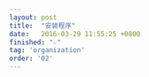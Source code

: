```yaml
---
layout: post
title:  "安装程序"
date:   2016-03-29 11:55:25 +0800
finished: "☆"
tag: 'organization'
order: '02'
---
```

